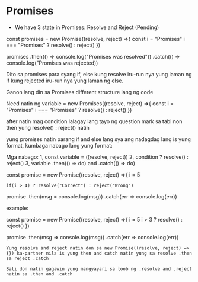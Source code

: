 # Promises

- We have 3 state in Promises: Resolve and Reject (Pending)

const promises = new Promise((resolve, reject) =>{
    const i = "Promises"
    i === "Promises" ? resolve() : reject()
})

promises
.then(() => console.log("Promises was resolved"))
.catch(() => console.log("Promises was rejected))


Dito sa promises para syang if, else kung resolve iru-run nya yung laman ng if kung rejected iru-run nya yung laman ng else. 

Ganon lang din sa Promises different structure lang ng code

Need natin ng variable = new Promises((resolve, reject) =>{
    const i = "Promises"
    i === "Promises" ? resolve() : reject()
})

after natin mag condition lalagay lang tayo ng question mark sa tabi non then yung resolve() : reject() natin


yung promises natin parang if and else lang sya ang nadagdag lang is yung format, kumbaga nabago lang yung format: 

Mga nabago:
1, const variable = ((resolve, reject))
2, condition ? resolve() : reject()
3, variable .then(() => do) and .catch(() => do)

const promise = new Promise((resolve, reject) =>{
    i = 5

    if(i > 4) ? resolve("Correct") : reject("Wrong")

promise
    .then(msg = console.log(msg))
    .catch(err => console.log(err))



example: 

const promise = new Promise((resolve, reject) =>{
    i = 5
    i > 3 ? resolve() : reject()
})

promise
    .then(msg => console.log(msg)) 
    .catch(err => console.log(err))

    Yung resolve and reject natin don sa new Promise((resolve, reject) => {}) ka-partner nila is yung then and catch natin yung sa resolve .then sa reject .catch

    Bali don natin gagawin yung mangyayari sa loob ng .resolve and .reject natin sa .then and .catch